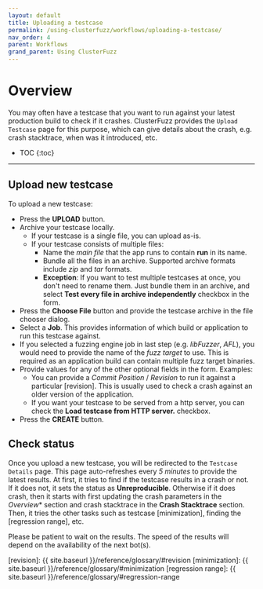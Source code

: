 ```yaml
---
layout: default
title: Uploading a testcase
permalink: /using-clusterfuzz/workflows/uploading-a-testcase/
nav_order: 4
parent: Workflows
grand_parent: Using ClusterFuzz
---
```


# Overview

You may often have a testcase that you want to run against your latest production build to check if
it crashes. ClusterFuzz provides the `Upload Testcase` page for this purpose, which can give details
about the crash, e.g. crash stacktrace, when was it introduced, etc.

- TOC
{:toc}

---

## Upload new testcase

To upload a new testcase:

* Press the **UPLOAD** button.
* Archive your testcase locally.
  * If your testcase is a single file, you can upload as-is.
  * If your testcase consists of multiple files:
    * Name the *main file* that the app runs to contain **run** in its name.
    * Bundle all the files in an archive. Supported archive formats include *zip* and *tar* formats.
    * **Exception**: If you want to test multiple testcases at once, you don't need to rename them.
      Just bundle them in an archive, and select **Test every file in archive independently**
      checkbox in the form.
* Press the **Choose File** button and provide the testcase archive in the file chooser dialog.
* Select a **Job**. This provides information of which build or application to run this testcase
  against.
* If you selected a fuzzing engine job in last step (e.g. *libFuzzer*, *AFL*), you would need to
  provide the name of the *fuzz target* to use. This is required as an application build can contain
  multiple fuzz target binaries.
* Provide values for any of the other optional fields in the form. Examples:
  * You can provide a *Commit Position* / *Revision* to run it against a particular [revision].
    This is usually used to check a crash against an older version of the application.
  * If you want your testcase to be served from a http server, you can check the
    **Load testcase from HTTP server.** checkbox.
* Press the **CREATE** button.

## Check status

Once you upload a new testcase, you will be redirected to the `Testcase Details` page. This page
auto-refreshes every *5 minutes* to provide the latest results. At first, it tries to find if the
testcase results in a crash or not. If it does not, it sets the status as **Unreproducible**. 
Otherwise if it does crash, then it starts with first updating the crash parameters in the
*Overview** section and crash stacktrace in the **Crash Stacktrace** section. Then, it tries the
other tasks such as testcase [minimization], finding the [regression range], etc.

Please be patient to wait on the results. The speed of the results will depend on the availability
of the next bot(s).

[revision]: {{ site.baseurl }}/reference/glossary/#revision
[minimization]: {{ site.baseurl }}/reference/glossary/#minimization
[regression range]: {{ site.baseurl }}/reference/glossary/#regression-range
